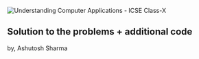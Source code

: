 ![Understanding Computer Applications - ICSE Class-X](https://images-eu.ssl-images-amazon.com/images/I/51%2B0WxUdwyL._AC_UL160_.jpg)

## Solution to the problems + additional code

by, Ashutosh Sharma
